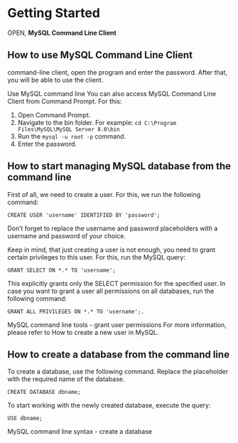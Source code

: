# Getting Started

OPEN, **MySQL Command Line Client**

## How to use MySQL Command Line Client

command-line client, open the program and enter the password. After that, you will be able to use the client.

Use MySQL command line
You can also access MySQL Command Line Client from Command Prompt. For this:

1. Open Command Prompt.
2. Navigate to the bin folder. For example: `cd C:\Program Files\MySQL\MySQL Server 8.0\bin`
3. Run the `mysql -u root -p` command.
4. Enter the password.


## How to start managing MySQL database from the command line

First of all, we need to create a user. For this, we run the following command:

`CREATE USER 'username' IDENTIFIED BY 'password';`

Don’t forget to replace the username and password placeholders with a username and password of your choice.

Keep in mind, that just creating a user is not enough, you need to grant certain privileges to this user. For this, run the MySQL query:

`GRANT SELECT ON *.* TO 'username';`

This explicitly grants only the SELECT permission for the specified user. In case you want to grant a user all permissions on all databases, run the following command:

`GRANT ALL PRIVILEGES ON *.* TO 'username';.`

MySQL command line tools - grant user permissions
For more information, please refer to How to create a new user in MySQL.

## How to create a database from the command line

To create a database, use the following command. Replace the placeholder with the required name of the database.

`CREATE DATABASE dbname; `

To start working with the newly created database, execute the query:

`USE dbname;`

MySQL command line syntax - create a database
